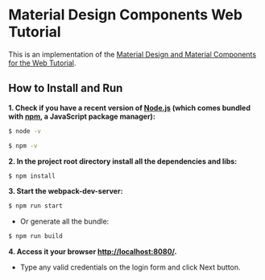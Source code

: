 # Material Design Components Web Tutorial

This is an implementation of the [Material Design and Material Components for the Web Tutorial](https://material.io/collections/developer-tutorials/#web).

## How to Install and Run

**1. Check if you have a recent version of [Node.js](https://nodejs.org/) (which comes bundled with [npm](https://www.npmjs.com/), a JavaScript package manager):**

```bash
$ node -v
```

```bash
$ npm -v
```

**2. In the project root directory install all the dependencies and libs:**

```bash
$ npm install
```

**3. Start the webpack-dev-server:**

```bash
$ npm run start
```

- Or generate all the bundle:

```bash
$ npm run build
```

**4. Access it your browser [http://localhost:8080/](http://localhost:8080/).**

- Type any valid credentials on the login form and click Next button.
